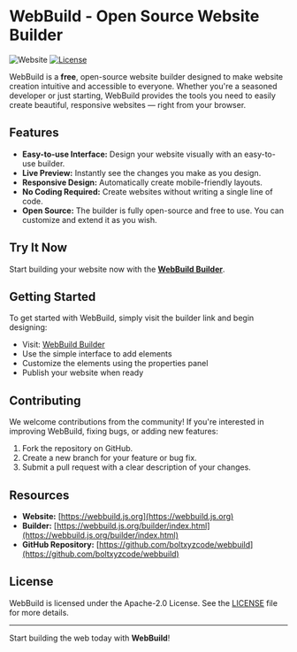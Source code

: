 # WebBuild - Open Source Website Builder

![Website](https://img.shields.io/website?url=https%3A%2F%2Fwebbuild.js.org)
[![License](https://img.shields.io/github/license/boltxyzcode/webbuild)](https://github.com/boltxyzcode/webbuild/blob/main/LICENSE)

WebBuild is a **free**, open-source website builder designed to make website creation intuitive and accessible to everyone. Whether you're a seasoned developer or just starting, WebBuild provides the tools you need to easily create beautiful, responsive websites — right from your browser.

## Features

- **Easy-to-use Interface:** Design your website visually with an easy-to-use builder.
- **Live Preview:** Instantly see the changes you make as you design.
- **Responsive Design:** Automatically create mobile-friendly layouts.
- **No Coding Required:** Create websites without writing a single line of code.
- **Open Source:** The builder is fully open-source and free to use. You can customize and extend it as you wish.

## Try It Now

Start building your website now with the **[WebBuild Builder](https://webbuild.js.org/builder/index.html)**.

## Getting Started

To get started with WebBuild, simply visit the builder link and begin designing:

- Visit: [WebBuild Builder](https://webbuild.js.org/builder/index.html)
- Use the simple interface to add elements
- Customize the elements using the properties panel
- Publish your website when ready

## Contributing

We welcome contributions from the community! If you're interested in improving WebBuild, fixing bugs, or adding new features:

1. Fork the repository on GitHub.
2. Create a new branch for your feature or bug fix.
3. Submit a pull request with a clear description of your changes.

## Resources

- **Website:** [https://webbuild.js.org](https://webbuild.js.org)
- **Builder:** [https://webbuild.js.org/builder/index.html](https://webbuild.js.org/builder/index.html)
- **GitHub Repository:** [https://github.com/boltxyzcode/webbuild](https://github.com/boltxyzcode/webbuild)

## License

WebBuild is licensed under the Apache-2.0 License. See the [LICENSE](https://github.com/boltxyzcode/webbuild/blob/main/LICENSE) file for more details.

---

Start building the web today with **WebBuild**!
